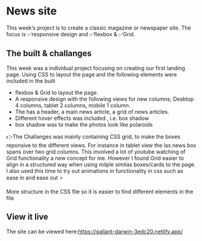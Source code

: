 # News site 

This week’s project is to create a classic magazine or newspaper site. The focus is ✅responsive design and ✅flexbox & ✅Grid.

## The built & challanges
This week was a individual project focusing on creating our first landing page. Using CSS to layout the page and the following elements were included in the built

- flexbox & Grid to layout the page.
- A responsive design with the following views for new columns;  Desktop 4 columns, tablet 2 columns, mobile 1 column.
- The has a header, a main news article, a grid of news articles.
- Different hover effects was included , i.e. box shadow
- box shadow was to make the photos look like polaroids


👉The Challanges was mainly containing CSS grid, to make the boxes reponsive to the different views. For instance in tablet view the las news box spans over two grid columns. This involved a lot of youtube watching of Grid functionality a new concept for me. However I found Grid easier to align in a structured way when using milple similas boxes/cards to the page. I also used this time to try out animations in functionality in css such as ease in and ease out ⭐️

More structure in the CSS file so it is easier to find different elements in the file 


## View it live
The site can be viewed here:https://gallant-darwin-3edc20.netlify.app/